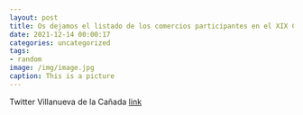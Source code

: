 ```yaml
---
layout: post
title: Os dejamos el listado de los comercios participantes en el XIX Concurso de Escaparatismo Navideño de VillanuevaDeLaCañada. Desd...
date: 2021-12-14 00:00:17
categories: uncategorized
tags:
- random
image: /img/image.jpg
caption: This is a picture
---
```

Twitter Villanueva de la Cañada [link](https://twitter.com/AytoVDLCanada/status/1470348668138139648)

